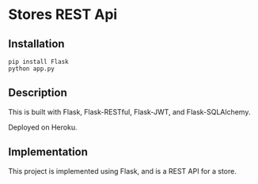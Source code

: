 # Stores REST Api

## Installation

```
pip install Flask
python app.py
```

## Description

This is built with Flask, Flask-RESTful, Flask-JWT, and Flask-SQLAlchemy.

Deployed on Heroku.


## Implementation

This project is implemented using Flask, and is a REST API for a store.
